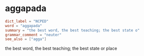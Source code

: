 # aggapada

``` toml
dict_label = "NCPED"
word = "aggapada"
summary = "the best word, the best teaching; the best state o"
grammar_comment = "neuter"
see_also = ["agga"]
```

the best word, the best teaching; the best state or place

